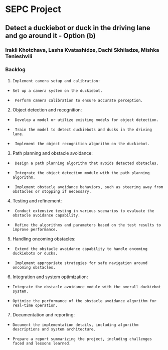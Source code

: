# SEPC Project

## Detect a duckiebot or duck in the driving lane and go around it - Option (b)

### Irakli Khotchava, Lasha Kvatashidze, Dachi Skhiladze, Mishka Tenieshvili


### Backlog
1.     Implement camera setup and calibration:
  *     Set up a camera system on the duckiebot.
  *      Perform camera calibration to ensure accurate perception.

2.    Object detection and recognition:
  *      Develop a model or utilize existing models for object detection.
  *      Train the model to detect duckiebots and ducks in the driving lane.
  *      Implement the object recognition algorithm on the duckiebot.

3.    Path planning and obstacle avoidance:
  *      Design a path planning algorithm that avoids detected obstacles.
  *      Integrate the object detection module with the path planning algorithm.
  *      Implement obstacle avoidance behaviors, such as steering away from obstacles or stopping if necessary.

4.    Testing and refinement:
  *      Conduct extensive testing in various scenarios to evaluate the obstacle avoidance capability.
  *      Refine the algorithms and parameters based on the test results to improve performance.

5.    Handling oncoming obstacles:
  *      Extend the obstacle avoidance capability to handle oncoming duckiebots or ducks.
  *      Implement appropriate strategies for safe navigation around oncoming obstacles.

6.    Integration and system optimization:
  *     Integrate the obstacle avoidance module with the overall duckiebot system.
  *     Optimize the performance of the obstacle avoidance algorithm for real-time operation.

7.    Documentation and reporting:
  *     Document the implementation details, including algorithm descriptions and system architecture.
  *     Prepare a report summarizing the project, including challenges faced and lessons learned.
